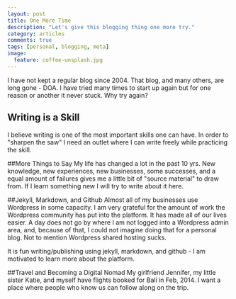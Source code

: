 ```yaml
---
layout: post
title: One More Time
description: "Let's give this blogging thing one more try."
category: articles
comments: true
tags: [personal, blogging, meta]
image:
  feature: coffee-unsplash.jpg
---
```


I have not kept a regular blog since 2004.  That blog, and many others, are long gone - DOA.  I have tried many times to start up again but for one reason or another it never stuck.  Why try again?

## Writing is a Skill
I believe writing is one of the most important skills one can have.  In order to "sharpen the saw" I need an outlet where I can write freely while practicing the skill.

##More Things to Say
My life has changed a lot in the past 10 yrs.  New knowledge, new experiences, new businesses, some successes, and a equal amount of failures gives me a little bit of "source material" to draw from.  If I learn something new I will try to write about it here.

##Jekyll, Markdown, and Github
Almost all of my businesses use Wordpress in some capacity.  I am very grateful for the amount of work the Wordpress community has put into the platform.  It has made all of our lives easier.  A day does not go by where I am not logged into a Wordpress admin area, and, because of that, I could not imagine doing that for a personal blog.  Not to mention Wordpress shared hosting sucks.

It is fun writing/publishing using jekyll, markdown, and github - I am motivated to learn more about the platform.

##Travel and Becoming a Digital Nomad
My girlfriend Jennifer, my little sister Katie, and myself have flights booked for Bali in Feb, 2014.  I want a place where people who know us can follow along on the trip.
